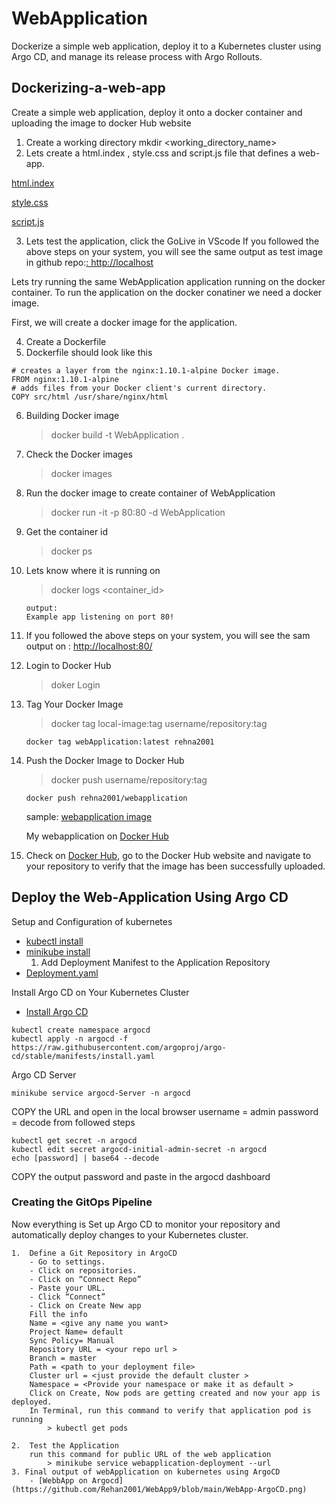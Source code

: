 
# WebApplication
Dockerize a simple web application, deploy it to a Kubernetes cluster using Argo CD, and manage its release process with Argo Rollouts.
## Dockerizing-a-web-app
Create a simple web application, deploy it onto a docker container and uploading the image to docker Hub website
1. Create a working directory
mkdir <working_directory_name>
2. Lets create a html.index , style.css and script.js file that defines a web-app.

[html.index](https://github.com/Rehan2001/WebApp9/blob/main/src/html/index.html)

[style.css](https://github.com/Rehan2001/WebApp9/blob/main/src/html/style.css)

[script.js](https://github.com/Rehan2001/WebApp9/blob/main/src/html/script.js)

3. Lets test the application, click the GoLive in VScode
If you followed the above steps on your system, you will see the same output as test image in github repo:[: http://localhost](http://127.0.0.1:5500/src/html/index.html)

Lets try running the same WebApplication application running on the docker container. To run the application on the docker conatiner we need a docker image.

First, we will create a docker image for the application.

4. Create a Dockerfile
5. Dockerfile should look like this
```
# creates a layer from the nginx:1.10.1-alpine Docker image.
FROM nginx:1.10.1-alpine
# adds files from your Docker client's current directory.
COPY src/html /usr/share/nginx/html

```
6. Building Docker image
    > docker build -t WebApplication .
7. Check the Docker images
    > docker images
8. Run the docker image to create container of WebApplication
    > docker run -it -p 80:80 -d WebApplication
9. Get the container id
    > docker ps
10. Lets know where it is running on
    > docker logs <container_id>
    ```
    output: 
    Example app listening on port 80!

    ```
11.  If you followed the  above steps on your system, you will see the sam output on : [http://localhost:80/](http://localhost:80/)

12. Login to Docker Hub
    > doker Login
13. Tag Your Docker Image
    > docker tag local-image:tag username/repository:tag
    ```
    docker tag webApplication:latest rehna2001

    ```
14. Push the Docker Image to Docker Hub
    > docker push username/repository:tag
    ```
    docker push rehna2001/webapplication

    ```
    sample: [webapplication image](https://github.com/Rehan2001/WebApp9/blob/main/DockerImage.png)
    
    My webapplication on [Docker Hub](https://hub.docker.com/repository/docker/rehna2001/webapplication/general)

15. Check on [Docker Hub](https://hub.docker.com/), go to the Docker Hub website and navigate to your repository to verify that the image has been successfully uploaded.

## Deploy the Web-Application Using Argo CD
Setup and Configuration of kubernetes
- [kubectl install](https://kubernetes.io/docs/tasks/tools/install-kubectl-windows/)
- [minikube install](https://minikube.sigs.k8s.io/docs/start/)
    1. Add Deployment Manifest to the Application Repository
- [Deployment.yaml](https://github.com/Rehan2001/WebApp9/blob/main/deployment.yaml)

Install Argo CD on Your Kubernetes Cluster
- [Install Argo CD](https://argo-cd.readthedocs.io/en/stable/getting_started/)
```
kubectl create namespace argocd
kubectl apply -n argocd -f https://raw.githubusercontent.com/argoproj/argo-cd/stable/manifests/install.yaml

```
Argo CD Server
```
minikube service argocd-Server -n argocd

```
COPY the URL and open in the local browser
username = admin
password = decode from followed steps
```
kubectl get secret -n argocd
kubectl edit secret argocd-initial-admin-secret -n argocd
echo [password] | base64 --decode

```
COPY the output password and paste in the argocd dashboard 

### Creating the GitOps Pipeline
Now everything is Set up Argo CD to monitor your repository and automatically deploy changes to your Kubernetes cluster.

    1.  Define a Git Repository in ArgoCD
        - Go to settings.
        - Click on repositories.
        - Click on “Connect Repo”
        - Paste your URL.
        - Click “Connect”
        - Click on Create New app
        Fill the info
        Name = <give any name you want>
        Project Name= default
        Sync Policy= Manual
        Repository URL = <your repo url >
        Branch = master
        Path = <path to your deployment file>
        Cluster url = <just provide the default cluster >
        Namespace = <Provide your namespace or make it as default >
        Click on Create, Now pods are getting created and now your app is deployed.
        In Terminal, run this command to verify that application pod is running
            > kubectl get pods

    2.  Test the Application
        run this command for public URL of the web application
            > minikube service webapplication-deployment --url
    3. Final output of webApplication on kubernetes using ArgoCD
        - [WebbApp on Argocd](https://github.com/Rehan2001/WebApp9/blob/main/WebApp-ArgoCD.png)

